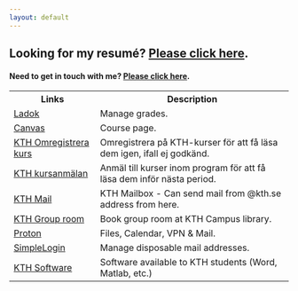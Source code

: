 ```yaml
---
layout: default
---
```


## Looking for my resumé? <a href="https://www.linkedin.com/in/simradhusain/" target="_blank">Please click here</a>.
#### Need to get in touch with me? <a href="mailto:webcontact.dorsal826@8shield.net?subject=husain.se contact form" target="_blank">Please click here</a>.

<table>
    <tr>
        <th>Links</th>
        <th>Description</th>
    </tr>
    <tr>
        <td><a href="https://www.student.ladok.se/student/app/studentwebb/" target="_blank">Ladok</a></td>
        <td>Manage grades.</td>
    </tr>
    <tr>
        <td><a href="https://canvas.kth.se/" target="_blank">Canvas</a></td>
        <td>Course page.</td>
    </tr>
    <tr>
        <td><a href="https://www.kth.se/student/studier/kurs/kursregistrering/omregistrering-pa-kurs-1.1142776" target="_blank">KTH Omregistrera kurs</a></td>
        <td>Omregistrera på KTH-kurser för att få läsa dem igen, ifall ej godkänd.</td>
    </tr>
    <tr>
        <td><a href="https://www.kth.se/student/studier/val/valja-kurs-1.316312" target="_blank">KTH kursanmälan</a></td>
        <td>Anmäl till kurser inom program för att få läsa dem inför nästa period.</td>
    </tr>
    <tr>
        <td><a href="https://webmail.kth.se/" target="_blank">KTH Mail</a></td>
        <td>KTH Mailbox - Can send mail from @kth.se address from here.</td>
    </tr>
    <tr>
        <td><a href="https://apps.lib.kth.se/mrbsgrupprum/day.php?area=1" target="_blank">KTH Group room</a></td>
        <td>Book group room at KTH Campus library.</td>
    </tr>
    <tr>
        <td><a href="https://account.proton.me/login" target="_blank">Proton</a></td>
        <td>Files, Calendar, VPN &amp; Mail.</td>
    </tr>
    <tr>
        <td><a href="https://app.simplelogin.io/auth/login" target="_blank">SimpleLogin</a></td>
        <td>Manage disposable mail addresses.</td>
    </tr>
    <tr>
        <td><a href="https://intra.kth.se/it/programvara-o-system/programvara/installera/download/kth-software-download-1.571781" target="_blank">KTH Software</a></td>
        <td>Software available to KTH students (Word, Matlab, etc.)</td>
    </tr>
</table>



